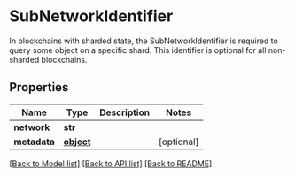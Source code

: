 # SubNetworkIdentifier

In blockchains with sharded state, the SubNetworkIdentifier is required to query some object on a specific shard. This identifier is optional for all non-sharded blockchains.
## Properties
Name | Type | Description | Notes
------------ | ------------- | ------------- | -------------
**network** | **str** |  | 
**metadata** | [**object**](.md) |  | [optional] 

[[Back to Model list]](../README.md#documentation-for-models) [[Back to API list]](../README.md#documentation-for-api-endpoints) [[Back to README]](../README.md)


